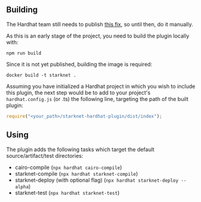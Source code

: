 ## Building
The Hardhat team still needs to publish [this fix](https://github.com/nomiclabs/hardhat/commit/0474e596a1235c80773fa9a31b80b50e068b589c), so until then, do it manually.

As this is an early stage of the project, you need to build the plugin locally with:
```shell
npm run build
```

Since it is not yet published, building the image is required:
```shell
docker build -t starknet .
```

Assuming you have initialized a Hardhat project in which you wish to include this plugin, the next step would be to add to your project's `hardhat.config.js` (or .ts) the following line, targeting the path of the built plugin:
```javascript
require("<your_path>/starknet-hardhat-plugin/dist/index");
```

## Using
The plugin adds the following tasks which target the default source/artifact/test directories:
- cairo-compile (`npx hardhat cairo-compile`)
- starknet-compile (`npx hardhat starknet-compile`)
- starknet-deploy (with optional flag) (`npx hardhat starknet-deploy --alpha`)
- starknet-test (`npx hardhat starknet-test`)
